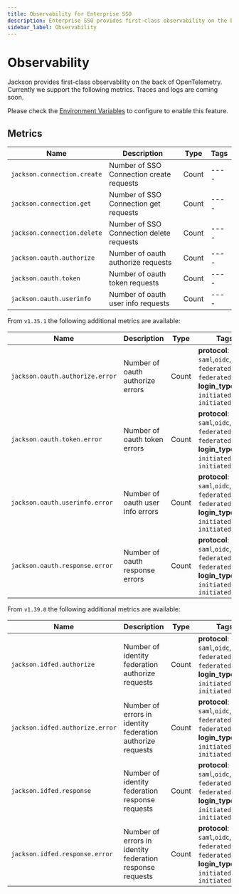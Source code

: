 ```yaml
---
title: Observability for Enterprise SSO
description: Enterprise SSO provides first-class observability on the back of OpenTelemetry.
sidebar_label: Observability
---
```


# Observability

Jackson provides first-class observability on the back of OpenTelemetry. Currently we support the following metrics. Traces and logs are coming soon.

Please check the [Environment Variables](./deploy/env-variables.md#opentelemetry-configuration) to configure to enable this feature.

## Metrics

| Name                        | Description                              | Type  | Tags |
| --------------------------- | ---------------------------------------- | ----- | ---- |
| `jackson.connection.create` | Number of SSO Connection create requests | Count | ---- |
| `jackson.connection.get`    | Number of SSO Connection get requests    | Count | ---- |
| `jackson.connection.delete` | Number of SSO Connection delete requests | Count | ---- |
| `jackson.oauth.authorize`   | Number of oauth authorize requests       | Count | ---- |
| `jackson.oauth.token`       | Number of oauth token requests           | Count | ---- |
| `jackson.oauth.userinfo`    | Number of oauth user info requests       | Count | ---- |

From `v1.35.1` the following additional metrics are available:

| Name                        | Description                              | Type  | Tags |
| --------------------------- | ---------------------------------------- | ----- | ---- |
| `jackson.oauth.authorize.error`   | Number of oauth authorize errors         | Count | **protocol**: `saml`,`oidc`,`saml-federated`,`oidc-federated` ; **login_type**: `sp-initiated`,`idp-initiated` |
| `jackson.oauth.token.error`       | Number of oauth token errors             | Count | **protocol**: `saml`,`oidc`,`saml-federated`,`oidc-federated` ; **login_type**: `sp-initiated`,`idp-initiated` |
| `jackson.oauth.userinfo.error`    | Number of oauth user info errors         | Count | **protocol**: `saml`,`oidc`,`saml-federated`,`oidc-federated` ; **login_type**: `sp-initiated`,`idp-initiated` |
| `jackson.oauth.response.error`    | Number of oauth response errors          | Count | **protocol**: `saml`,`oidc`,`saml-federated`,`oidc-federated` ; **login_type**: `sp-initiated`,`idp-initiated` |

From `v1.39.0` the following additional metrics are available:

| Name                        | Description                              | Type  | Tags |
| --------------------------- | ---------------------------------------- | ----- | ---- |
| `jackson.idfed.authorize`   | Number of identity federation authorize requests         | Count | **protocol**: `saml`,`oidc`,`saml-federated`,`oidc-federated` ; **login_type**: `sp-initiated`,`idp-initiated` |
| `jackson.idfed.authorize.error`       | Number of errors in identity federation authorize requests             | Count | **protocol**: `saml`,`oidc`,`saml-federated`,`oidc-federated` ; **login_type**: `sp-initiated`,`idp-initiated` |
| `jackson.idfed.response`    | Number of identity federation response requests         | Count | **protocol**: `saml`,`oidc`,`saml-federated`,`oidc-federated` ; **login_type**: `sp-initiated`,`idp-initiated` |
| `jackson.idfed.response.error`    | Number of errors in identity federation response requests          | Count | **protocol**: `saml`,`oidc`,`saml-federated`,`oidc-federated` ; **login_type**: `sp-initiated`,`idp-initiated` |
